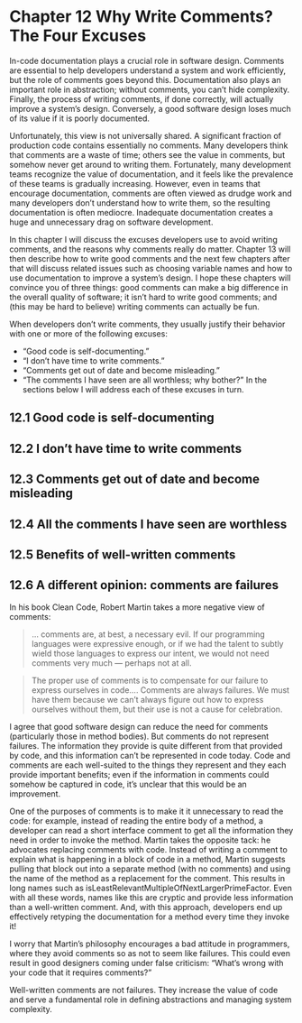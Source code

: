 # Chapter 12 Why Write Comments? The Four Excuses

In-code documentation plays a crucial role in software design. Comments are essential to help developers understand a system and work efficiently, but the role of comments goes beyond this. Documentation also plays an important role in abstraction; without comments, you can’t hide complexity. Finally, the process of writing comments, if done correctly, will actually improve a system’s design. Conversely, a good software design loses much of its value if it is poorly documented.

Unfortunately, this view is not universally shared. A significant fraction of production code contains essentially no comments. Many developers think that comments are a waste of time; others see the value in comments, but somehow never get around to writing them. Fortunately, many development teams recognize the value of documentation, and it feels like the prevalence of these teams is gradually increasing. However, even in teams that encourage documentation, comments are often viewed as drudge work and many developers don’t understand how to write them, so the resulting documentation is often mediocre. Inadequate documentation creates a huge and unnecessary drag on software development.

In this chapter I will discuss the excuses developers use to avoid writing comments, and the reasons why comments really do matter. Chapter 13 will then describe how to write good comments and the next few chapters after that will discuss related issues such as choosing variable names and how to use documentation to improve a system’s design. I hope these chapters will convince you of three things: good comments can make a big difference in the overall quality of software; it isn’t hard to write good comments; and (this may be hard to believe) writing comments can actually be fun.

When developers don’t write comments, they usually justify their behavior with one or more of the following excuses:

- “Good code is self-documenting.”
- “I don’t have time to write comments.”
- “Comments get out of date and become misleading.”
- “The comments I have seen are all worthless; why bother?” In the sections below I will address each of these excuses in turn.

## 12.1 Good code is self-documenting

## 12.2 I don’t have time to write comments

## 12.3 Comments get out of date and become misleading

## 12.4 All the comments I have seen are worthless

## 12.5 Benefits of well-written comments

## 12.6 A different opinion: comments are failures

In his book Clean Code, Robert Martin takes a more negative view of comments:

> ... comments are, at best, a necessary evil. If our programming languages were expressive enough, or if we had the talent to subtly wield those languages to express our intent, we would not need comments very much — perhaps not at all.

> The proper use of comments is to compensate for our failure to express ourselves in code.... Comments are always failures. We must have them because we can’t always figure out how to express ourselves without them, but their use is not a cause for celebration.

I agree that good software design can reduce the need for comments (particularly those in method bodies). But comments do not represent failures. The information they provide is quite different from that provided by code, and this information can’t be represented in code today. Code and comments are each well-suited to the things they represent and they each provide important benefits; even if the information in comments could somehow be captured in code, it’s unclear that this would be an improvement.

One of the purposes of comments is to make it it unnecessary to read the code: for example, instead of reading the entire body of a method, a developer can read a short interface comment to get all the information they need in order to invoke the method. Martin takes the opposite tack: he advocates replacing comments with code. Instead of writing a comment to explain what is happening in a block of code in a method, Martin suggests pulling that block out into a separate method (with no comments) and using the name of the method as a replacement for the comment. This results in long names such as isLeastRelevantMultipleOfNextLargerPrimeFactor. Even with all these words, names like this are cryptic and provide less information than a well-written comment. And, with this approach, developers end up effectively retyping the documentation for a method every time they invoke it!

I worry that Martin’s philosophy encourages a bad attitude in programmers, where they avoid comments so as not to seem like failures. This could even result in good designers coming under false criticism: “What’s wrong with your code that it requires comments?”

Well-written comments are not failures. They increase the value of code and serve a fundamental role in defining abstractions and managing system complexity.

